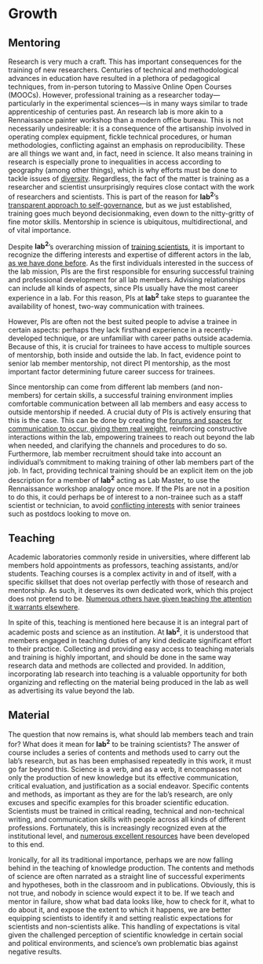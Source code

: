 # Growth

## Mentoring

Research is very much a craft. This has important consequences for the training of new researchers. Centuries of technical and methodological advances in education have resulted in a plethora of pedagogical techniques, from in-person tutoring to Massive Online Open Courses (MOOCs). However, professional training as a researcher today—particularly in the experimental sciences—is in many ways similar to trade apprenticeship of centuries past. An research lab is more akin to a Rennaissance painter workshop than a modern office bureau. This is not necessarily undesireable: it is a consequence of the artisanship involved in operating complex equipment, fickle technical procedures, or human methodologies, conflicting against an emphasis on reproducibility. These are all things we want and, in fact, need in science. It also means training in research is especially prone to inequalities in access according to geography (among other things), which is why efforts must be done to tackle issues of [diversity](composition.md). Regardless, the fact of the matter is training as a researcher and scientist unsurprisingly requires close contact with the work of researchers and scientists. This is part of the reason for **lab<sup>2</sup>**’s [transparent approach to self-governance](composition,md), but as we just established, training goes much beyond decisionmaking, even down to the nitty-gritty of fine motor skills. Mentorship in science is ubiquitous, multidirectional, and of vital importance.

Despite **lab<sup>2</sup>**’s overarching mission of [training scientists](philosophy.md), it is important to recognize the differing interests and expertise of different actors in the lab, [as we have done before](composition.md). As the first individuals interested in the success of the lab mission, PIs are the first responsible for ensuring successful training and professional development for all lab members. Advising relationships can include all kinds of aspects, since PIs usually have the most career experience in a lab. For this reason, PIs at **lab<sup>2</sup>** take steps to guarantee the availability of honest, two-way communication with trainees. 

However, PIs are often not the best suited people to advise a trainee in certain aspects: perhaps they lack firsthand experience in a recently-developed technique, or are unfamiliar with career paths outside academia. Because of this, it is crucial for trainees to have access to multiple sources of mentorship, both inside and outside the lab. In fact, evidence point to senior lab member mentorship, not direct PI mentorship, as the most important factor determining future career success for trainees. 

Since mentorship can come from different lab members (and non-members) for certain skills, a successful training environment implies comfortable communication between all lab members and easy access to outside mentorship if needed. A crucial duty of PIs is actively ensuring that this is the case. This can be done by creating the [forums and spaces for communication to occur, giving them real weight](composition.md), reinforcing constructive interactions within the lab, empowering trainees to reach out beyond the lab when needed, and clarifying the channels and procedures to do so. Furthermore, lab member recruitment should take into account an individual’s commitment to making training of other lab members part of the job. In fact, providing technical training should be an explicit item on the job description for a member of **lab<sup>2</sup>** acting as Lab Master, to use the Rennaissance workshop analogy once more. If the PIs are not in a position to do this, it could perhaps be of interest to a non-trainee such as a staff scientist or technician, to avoid [conflicting interests](composition.md) with senior trainees such as postdocs looking to move on. 

## Teaching

Academic laboratories commonly reside in universities, where different lab members hold appointments as professors, teaching assistants, and/or students. Teaching courses is a complex activity in and of itself, with a specific skillset that does not overlap perfectly with those of research and mentorship. As such, it deserves its own dedicated work, which this project does not pretend to be. [Numerous others have given teaching the attention it warrants elsewhere](info.md).

In spite of this, teaching is mentioned here because it is an integral part of academic posts and science as an institution. At **lab<sup>2</sup>**, it is understood that members engaged in teaching duties of any kind dedicate significant effort to their practice. Collecting and providing easy access to teaching materials and training is highly important, and should be done in the same way research data and methods are collected and provided. In addition, incorporating lab research into teaching is a valuable opportunity for both organizing and reflecting on the material being produced in the lab as well as advertising its value beyond the lab.

## Material

The question that now remains is, what should lab members teach and train for? What does it mean for **lab<sup>2</sup>** to be training scientists? The answer of course includes a series of contents and methods used to carry out the lab’s research, but as has been emphasised repeatedly in this work, it must go far beyond this. Science is a verb, and as a verb, it encompasses not only the production of new knowledge but its effective communication, critical evaluation, and justification as a social endeavor. Specific contents and methods, as important as they are for the lab’s research, are only excuses and specific examples for this broader scientific education. Scientists must be trained in critical reading, technical and non-technical writing, and communication skills with people across all kinds of different professions. Fortunately, this is increasingly recognized even at the institutional level, and [numerous excellent resources]() have been developed to this end.

Ironically, for all its traditional importance, perhaps we are now falling behind in the teaching of knowledge production. The contents and methods of science are often narrated as a straight line of successful experiments and hypotheses, both in the classroom and in publications. Obviously, this is not true, and nobody in science would expect it to be. If we teach and mentor in failure, show what bad data looks like, how to check for it, what to do about it, and expose the extent to which it happens, we are better equipping scientists to identify it and setting realistic expectations for scientists and non-scientists alike. This handling of expectations is vital given the challenged perception of scientific knowledge in certain social and political environments, and science’s own problematic bias against negative results. 
